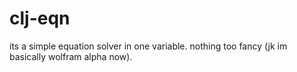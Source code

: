# clj-eqn

its a simple equation solver in one variable. nothing too fancy (jk im basically wolfram alpha now).
